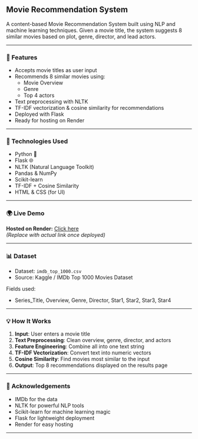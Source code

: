 ## Movie Recommendation System

A content-based Movie Recommendation System built using NLP and machine learning techniques. Given a movie title, the system suggests 8 similar movies based on plot, genre, director, and lead actors.

---

### 🚀 Features

- Accepts movie titles as user input
- Recommends 8 similar movies using:
  - Movie Overview
  - Genre
  - Top 4 actors
- Text preprocessing with NLTK
- TF-IDF vectorization & cosine similarity for recommendations
- Deployed with Flask
- Ready for hosting on Render

---

### 🧠 Technologies Used

- Python 🐍
- Flask 🌐
- NLTK (Natural Language Toolkit)
- Pandas & NumPy
- Scikit-learn
- TF-IDF + Cosine Similarity
- HTML & CSS (for UI)

---

### 🌍 Live Demo

**Hosted on Render:** [Click here](https://your-render-link.com)  
_(Replace with actual link once deployed)_

---

### 📊 Dataset

- Dataset: `imdb_top_1000.csv`
- Source: Kaggle / IMDb Top 1000 Movies Dataset

Fields used:
- Series_Title, Overview, Genre, Director, Star1, Star2, Star3, Star4

---

### 💡 How It Works

1. **Input**: User enters a movie title
2. **Text Preprocessing**: Clean overview, genre, director, and actors
3. **Feature Engineering**: Combine all into one text string
4. **TF-IDF Vectorization**: Convert text into numeric vectors
5. **Cosine Similarity**: Find movies most similar to the input
6. **Output**: Top 8 recommendations displayed on the results page

---

### 🙌 Acknowledgements

- IMDb for the data
- NLTK for powerful NLP tools
- Scikit-learn for machine learning magic
- Flask for lightweight deployment
- Render for easy hosting

---


